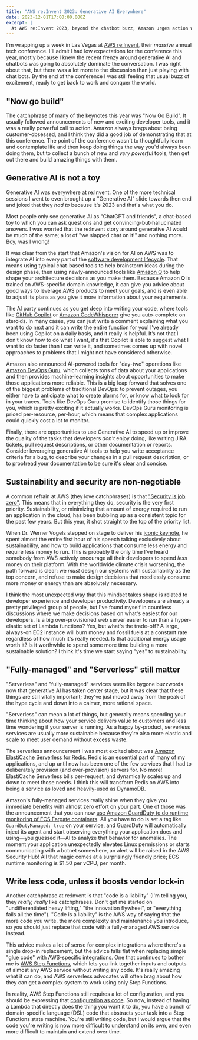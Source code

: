 ```yaml
---
title: "AWS re:Invent 2023: Generative AI Everywhere"
date: 2023-12-01T17:00:00.000Z
excerpt: |
  At AWS re:Invent 2023, beyond the chatbot buzz, Amazon urges action with a "Now Go Build" ethos, introducing AI tools seamlessly embedded in the development process, highlighting sustainability priorities, emphasizing the ongoing relevance of serverless options, and advocating for code reduction in favor of fully-managed services.
---
```


I'm wrapping up a week in Las Vegas at [AWS re:Invent][reinvent], their _massive_ annual tech conference. I'll admit I had low expectations for the conference this year, mostly because I knew the recent frenzy around generative AI and chatbots was going to absolutely dominate the conversation. I was right about that, but there was a lot more to the discussion than just playing with chat bots. By the end of the conference I was still feeling that usual buzz of excitement, ready to get back to work and conquer the world.


## "Now go build"

The catchphrase of many of the keynotes this year was "Now Go Build". It usually followed announcements of new and exciting developer tools, and it was a really powerful call to action. Amazon always brags about being customer-obsessed, and I think they did a good job of demonstrating that at this conference. The point of the conference wasn't to thoughtfully learn and contemplate life and then keep doing things the way you'd always been doing them, but to collect a bunch of new and _very powerful_ tools, then get out there and build amazing things with them.

## Generative AI is not a toy

Generative AI was everywhere at re:Invent. One of the more technical sessions I went to even brought up a "Generative AI" slide towards then end and joked that they _had to_ because it's 2023 and that's what you do.

Most people only see generative AI as "ChatGPT and friends", a chat-based toy to which you can ask questions and get convincing-but-hallucinated answers. I was worried that the re:Invent story around generative AI would be much of the same; a lot of "we slapped chat on it!" and nothing more.  Boy, was I wrong!

It was clear from the start that Amazon's vision for AI on AWS was to integrate AI into every part of the [software development lifecycle][sdlc]. That means using typical chat-based tools to help brainstorm ideas during the design phase, then using newly-announced tools like [Amazon Q][q] to help shape your architecture decisions as you make them. Because Amazon Q is trained on AWS-specific domain knowledge, it can give you advice about good ways to leverage AWS products to meet your goals, and is even able to adjust its plans as you give it more information about your requirements.

The AI party continues as you get deep into writing your code, where tools like [GitHub Copilot][copilot] or [Amazon CodeWhisperer][codewhisperer] give you auto-complete on steroids. In many cases, you can just write a comment explaining what you want to do next and it can write the entire function for you! I’ve already been using Copilot on a daily basis, and it really is helpful. It’s not that I don't know how to do what I want, it's that Copilot is able to suggest what I want to do faster than I can write it, and sometimes comes up with novel approaches to problems that I might not have considered otherwise.

Amazon also announced AI-powered tools for "day-two" operations like [Amazon DevOps Guru][devops-guru], which collects tons of data about your applications and then provides machine-learning insights about opportunities to make those applications more reliable. This is a big leap forward that solves one of the biggest problems of traditional DevOps: to prevent outages, you either have to anticipate what to create alarms for, or know what to look for in your traces. Tools like DevOps Guru promise to identify those things for you, which is pretty exciting if it actually works. DevOps Guru monitoring is priced per-resource, per-hour, which means that complex applications could quickly cost a lot to monitor.

Finally, there are opportunities to use Generative AI to speed up or improve the quality of the tasks that developers _don't_ enjoy doing, like writing JIRA tickets, pull request descriptions, or other documentation or reports. Consider leveraging generative AI tools to help you write acceptance criteria for a bug, to describe your changes in a pull request description, or to proofread your documentation to be sure it's clear and concise.

## Sustainability and security are non-negotiable

A common refrain at AWS (they love catchphrases) is that ["Security is job zero"][security-at-aws]. This means that in everything they do, security is the very first priority. Sustainability, or minimizing that amount of energy required to run an application in the cloud, has been bubbling up as a consistent topic for the past few years. But this year, it shot straight to the top of the priority list.

When Dr. Werner Vogels stepped on stage to deliver his [iconic keynote][vogels-keynote], he spent almost the entire first hour of his speech talking exclusively about sustainability, and how to build applications that consume less energy and require less money to run. This is probably the only time I’ve heard somebody from AWS actively encourage all their developers to spend _less_ money on their platform. With the worldwide climate crisis worsening, the path forward is clear: we _must_ design our systems with sustainability as the top concern, and refuse to make design decisions that needlessly consume more money or energy than are absolutely necessary.

I think the most unexpected way that this mindset takes shape is related to developer experience and developer productivity. Developers are already a pretty privileged group of people, but I've found myself in countless discussions where we make decisions based on what's easiest for our developers. Is a big over-provisioned web server easier to run than a hyper-elastic set of Lambda functions? Yes, but what's the trade-off? A large, always-on EC2 instance will burn money and fossil fuels at a constant rate regardless of how much it's really needed. Is that additional energy usage worth it? Is it worthwhile to spend some more time building a more sustainable solution? I think it's time we start saying "yes" to sustainability.

## "Fully-managed" and "Serverless" still matter

"Serverless" and "fully-managed" services seem like bygone buzzwords now that generative AI has taken center stage, but it was clear that these things are still vitally important; they've just moved away from the peak of the hype cycle and down into a calmer, more rational space.

"Serverless" can mean a lot of things, but generally means spending your time thinking about how your service delivers value to customers and less time wondering if your server is running. As a happy by-product, serverless services are usually more sustainable because they're also more elastic and scale to meet user demand without excess waste.

The serverless announcement I was most excited about was [Amazon ElastiCache Serverless for Redis][elasticache-serverless]. Redis is an essential part of many of my applications, and up until now has been one of the few services that I had to deliberately provision (and over-provision) servers for. No more! ElastiCache Serverless bills per-request, and dynamically scales up and down to meet those needs. I think this will transform Redis on AWS into being a service as loved and heavily-used as DynamoDB.

Amazon's fully-managed services really shine when they give you immediate benefits with almost zero effort on your part. One of those was the announcement that you can now [use Amazon GuardDuty to do runtime monitoring of ECS Fargate containers][guardduty-fargate]. All you have to do is set a tag like `GuardDutyManaged: true` on your service, and GuardDuty will automatically inject its agent and start observing everything your application does and using—you guessed it—AI to analyze that behavior for anomalies. The moment your application unexpectedly elevates Linux permissions or starts communicating with a botnet somewhere, an alert will be raised in the AWS Security Hub! All that magic comes at a surprisingly friendly price; ECS runtime monitoring is $1.50 per vCPU, per month.

## Write less code, unless it boosts vendor lock-in

Another catchphrase at re:Invent is that "code is a liability" (I'm telling you, they _really, really_ like catchphrases. Don't get me started on "undifferentiated heavy lifting," "the innovation flywheel", or "everything fails all the time"). "Code is a liability" is the AWS way of saying that the more code you write, the more complexity and maintenance you introduce, so you should just replace that code with a fully-managed AWS service instead.

This advice makes a lot of sense for complex integrations where there's a single drop-in replacement, but the advice falls flat when replacing simple "glue code" with AWS-specific integrations. One that continues to bother me is [AWS Step Functions][step-functions], which lets you link together inputs and outputs of almost any AWS service without writing any code. It's really amazing what it can do, and AWS serverless advocates will often brag about how they can get a complex system to work using only Step Functions.

In reality, AWS Step Functions still requires a lot of configuration, and you should be expressing that [configuration as code][iac]. So now, instead of having a Lambda that directly does the thing you want it to do, you have a bunch of domain-specific language (DSL) code that abstracts your task into a Step Functions state machine. You're still writing code, but I would argue that the code you're writing is now more difficult to understand on its own, and even more difficult to maintain and extend over time.


[reinvent]: https://reinvent.awsevents.com/
[sdlc]: https://en.wikipedia.org/wiki/Systems_development_life_cycle
[q]: https://aws.amazon.com/q/
[copilot]: https://github.com/features/copilot
[codewhisperer]: https://docs.aws.amazon.com/codewhisperer/latest/userguide/what-is-cwspr.html
[devops-guru]: https://aws.amazon.com/devops-guru/
[security-at-aws]: https://aws.amazon.com/blogs/enterprise-strategy/security-at-aws/
[vogels-keynote]: https://www.youtube.com/watch?v=UTRBVPvzt9w
[elasticache-serverless]: https://aws.amazon.com/blogs/aws/amazon-elasticache-serverless-for-redis-and-memcached-now-generally-available/
[guardduty-fargate]: https://aws.amazon.com/about-aws/whats-new/2023/11/amazon-guardduty-ecs-runtime-monitoring-fargate/
[step-functions]: https://docs.aws.amazon.com/step-functions/latest/dg/welcome.html
[iac]: https://www.redhat.com/en/topics/automation/what-is-infrastructure-as-code-iac